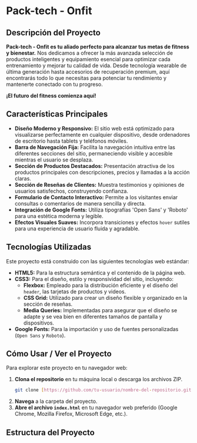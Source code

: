 # Pack-tech - Onfit

## Descripción del Proyecto

**Pack-tech - Onfit es tu aliado perfecto para alcanzar tus metas de fitness y bienestar.** Nos dedicamos a ofrecer la más avanzada selección de productos inteligentes y equipamiento esencial para optimizar cada entrenamiento y mejorar tu calidad de vida. Desde tecnología wearable de última generación hasta accesorios de recuperación premium, aquí encontrarás todo lo que necesitas para potenciar tu rendimiento y mantenerte conectado con tu progreso.

**¡El futuro del fitness comienza aquí!**

## Características Principales

* **Diseño Moderno y Responsivo:** El sitio web está optimizado para visualizarse perfectamente en cualquier dispositivo, desde ordenadores de escritorio hasta tablets y teléfonos móviles.
* **Barra de Navegación Fija:** Facilita la navegación intuitiva entre las diferentes secciones del sitio, permaneciendo visible y accesible mientras el usuario se desplaza.
* **Sección de Productos Destacados:** Presentación atractiva de los productos principales con descripciones, precios y llamadas a la acción claras.
* **Sección de Reseñas de Clientes:** Muestra testimonios y opiniones de usuarios satisfechos, construyendo confianza.
* **Formulario de Contacto Interactivo:** Permite a los visitantes enviar consultas o comentarios de manera sencilla y directa.
* **Integración de Google Fonts:** Utiliza tipografías 'Open Sans' y 'Roboto' para una estética moderna y legible.
* **Efectos Visuales Suaves:** Incorpora transiciones y efectos `hover` sutiles para una experiencia de usuario fluida y agradable.

## Tecnologías Utilizadas

Este proyecto está construido con las siguientes tecnologías web estándar:

* **HTML5:** Para la estructura semántica y el contenido de la página web.
* **CSS3:** Para el diseño, estilo y responsividad del sitio, incluyendo:
    * **Flexbox:** Empleado para la distribución eficiente y el diseño del `header`, las tarjetas de productos y videos.
    * **CSS Grid:** Utilizado para crear un diseño flexible y organizado en la sección de reseñas.
    * **Media Queries:** Implementadas para asegurar que el diseño se adapte y se vea bien en diferentes tamaños de pantalla y dispositivos.
* **Google Fonts:** Para la importación y uso de fuentes personalizadas (`Open Sans` y `Roboto`).

## Cómo Usar / Ver el Proyecto

Para explorar este proyecto en tu navegador web:

1.  **Clona el repositorio** en tu máquina local o descarga los archivos ZIP.
    ```bash
    git clone [https://github.com/tu-usuario/nombre-del-repositorio.git](https://github.com/tu-usuario/nombre-del-repositorio.git)
    ```
2.  **Navega** a la carpeta del proyecto.
3.  **Abre el archivo `index.html`** en tu navegador web preferido (Google Chrome, Mozilla Firefox, Microsoft Edge, etc.).

## Estructura del Proyecto
